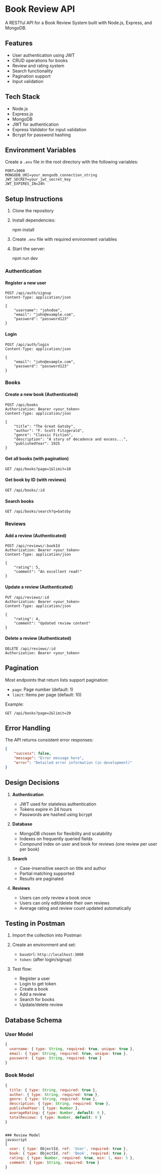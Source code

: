 # Book Review API

A RESTful API for a Book Review System built with Node.js, Express, and MongoDB.

## Features

- User authentication using JWT
- CRUD operations for books
- Review and rating system
- Search functionality
- Pagination support
- Input validation

## Tech Stack

- Node.js
- Express.js
- MongoDB
- JWT for authentication
- Express Validator for input validation
- Bcrypt for password hashing



## Environment Variables

Create a `.env` file in the root directory with the following variables:

```env
PORT=3000
MONGODB_URI=your_mongodb_connection_string
JWT_SECRET=your_jwt_secret_key
JWT_EXPIRES_IN=24h
```

## Setup Instructions

1. Clone the repository
2. Install dependencies:
   
   npm install

3. Create `.env` file with required environment variables
4. Start the server:

   npm run dev   



### Authentication

#### Register a new user
```http
POST /api/auth/signup
Content-Type: application/json

{
    "username": "johndoe",
    "email": "john@example.com",
    "password": "password123"
}
```

#### Login
```http
POST /api/auth/login
Content-Type: application/json

{
    "email": "john@example.com",
    "password": "password123"
}
```

### Books

#### Create a new book (Authenticated)
```http
POST /api/books
Authorization: Bearer <your_token>
Content-Type: application/json

{
    "title": "The Great Gatsby",
    "author": "F. Scott Fitzgerald",
    "genre": "Classic Fiction",
    "description": "A story of decadence and excess...",
    "publishedYear": 1925
}
```

#### Get all books (with pagination)
```http
GET /api/books?page=1&limit=10
```

#### Get book by ID (with reviews)
```http
GET /api/books/:id
```

#### Search books
```http
GET /api/books/search?q=Gatsby
```

### Reviews

#### Add a review (Authenticated)
```http
POST /api/reviews/:bookId
Authorization: Bearer <your_token>
Content-Type: application/json

{
    "rating": 5,
    "comment": "An excellent read!"
}
```

#### Update a review (Authenticated)
```http
PUT /api/reviews/:id
Authorization: Bearer <your_token>
Content-Type: application/json

{
    "rating": 4,
    "comment": "Updated review content"
}
```

#### Delete a review (Authenticated)
```http
DELETE /api/reviews/:id
Authorization: Bearer <your_token>
```

## Pagination

Most endpoints that return lists support pagination:
- `page`: Page number (default: 1)
- `limit`: Items per page (default: 10)

Example:
```http
GET /api/books?page=2&limit=20
```

## Error Handling

The API returns consistent error responses:

```json
{
    "success": false,
    "message": "Error message here",
    "error": "Detailed error information (in development)"
}
```

## Design Decisions

1. **Authentication**
   - JWT used for stateless authentication
   - Tokens expire in 24 hours
   - Passwords are hashed using bcrypt

2. **Database**
   - MongoDB chosen for flexibility and scalability
   - Indexes on frequently queried fields
   - Compound index on user and book for reviews (one review per user per book)

3. **Search**
   - Case-insensitive search on title and author
   - Partial matching supported
   - Results are paginated

4. **Reviews**
   - Users can only review a book once
   - Users can only edit/delete their own reviews
   - Average rating and review count updated automatically

## Testing in Postman

1. Import the collection into Postman
2. Create an environment and set:
   - `baseUrl`: `http://localhost:3000`
   - `token`: (after login/signup)

3. Test flow:
   - Register a user
   - Login to get token
   - Create a book
   - Add a review
   - Search for books
   - Update/delete review
## Database Schema

### User Model
```javascript
{
  username: { type: String, required: true, unique: true },
  email: { type: String, required: true, unique: true },
  password: { type: String, required: true }
}
```

### Book Model
```javascript
{
  title: { type: String, required: true },
  author: { type: String, required: true },
  genre: { type: String, required: true },
  description: { type: String, required: true },
  publishedYear: { type: Number },
  averageRating: { type: Number, default: 0 },
  totalReviews: { type: Number, default: 0 }
}


### Review Model
javascript
{
  user: { type: ObjectId, ref: 'User', required: true },
  book: { type: ObjectId, ref: 'Book', required: true },
  rating: { type: Number, required: true, min: 1, max: 5 },
  comment: { type: String, required: true }
}
